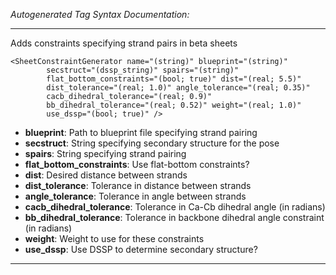 _Autogenerated Tag Syntax Documentation:_

---
Adds constraints specifying strand pairs in beta sheets

```
<SheetConstraintGenerator name="(string)" blueprint="(string)"
        secstruct="(dssp_string)" spairs="(string)"
        flat_bottom_constraints="(bool; true)" dist="(real; 5.5)"
        dist_tolerance="(real; 1.0)" angle_tolerance="(real; 0.35)"
        cacb_dihedral_tolerance="(real; 0.9)"
        bb_dihedral_tolerance="(real; 0.52)" weight="(real; 1.0)"
        use_dssp="(bool; true)" />
```

-   **blueprint**: Path to blueprint file specifying strand pairing
-   **secstruct**: String specifying secondary structure for the pose
-   **spairs**: String specifying strand pairing
-   **flat_bottom_constraints**: Use flat-bottom constraints?
-   **dist**: Desired distance between strands
-   **dist_tolerance**: Tolerance in distance between strands
-   **angle_tolerance**: Tolerance in angle between strands
-   **cacb_dihedral_tolerance**: Tolerance in Ca-Cb dihedral angle (in radians)
-   **bb_dihedral_tolerance**: Tolerance in backbone dihedral angle constraint (in radians)
-   **weight**: Weight to use for these constraints
-   **use_dssp**: Use DSSP to determine secondary structure?

---
